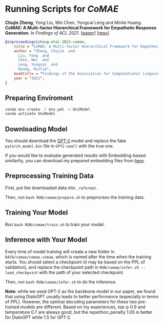 # Running Scripts for *CoMAE*

**Chujie Zheng**, Yong Liu, Wei Chen, Yongcai Leng and Minlie Huang. **CoMAE: A Multi-factor Hierarchical Framework for Empathetic Response Generation**. *In Findings of ACL 2021*. [[paper]](https://arxiv.org/abs/2105.08316) [[repo]](https://github.com/chujiezheng/CoMAE)

```bib
@inproceedings{zheng-etal-2021-comae,
    title = "CoMAE: A Multi-factor Hierarchical Framework for Empathetic Response Generation",
    author = "Zheng, Chujie  and
      Liu, Yong  and
      Chen, Wei  and
      Leng, Yongcai  and
      Huang, Minlie",
    booktitle = "Findings of the Association for Computational Linguistics: ACL 2021",
    year = "2021",
}
```

## Preparing Enviroment

```bash
conda env create -f env.yml -n UniModel
conda activate UniModel
```

## Downloading Model

You should download the [GPT-2](https://huggingface.co/gpt2) model and replace the fake `pytorch_model.bin` file in `GPT2-small` with the true one.

If you would like to evaluate generated results with Embedding-based similarity, you can download my prepared embedding files from [here](https://drive.google.com/drive/folders/11TwzwDtQoFHynlG0b1uT1MPQz9Jctb66?usp=sharing).

## Preprocessing Training Data

First, put the downloaded data into `_reformat`.

Then, run `bash RUN/comae/prepare.sh` to preprocess the training data.

## Training Your Model

Run `bash RUN/comae/train.sh` to train your model.

## Inference with Your Model

Every time of model training will create a new folder in `DATA/comae/comae.comae`, which is named after the time when the training starts. You should select a checkpoint (it may be based on the PPL of validation), and replace the checkpoint path in `RUN/comae/infer.sh --load_checkpoint` with the path of your selected checkpoint.

Then, run `bash RUN/comae/infer.sh` to do the inference.

**Note:** while we used GPT-2 as the backbone model in our paper, we found that using DialoGPT usually leads to better performance (especially in terms of PPL). However, the optimal decoding parameters for these two pre-trained models are different. Based on my experiences, top-p 0.9 and temperature 0.7 are always good, but the repetition_penalty 1.05 is better for DialoGPT while 1.5 for GPT-2.
